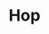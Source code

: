 ---
draft: false
title: Hop
content:
  id: hop
  name: Hop
  logo: /images/development/nocode-lowcode/hop/logo.png
  website: https://hop.apache.org/
  iframe_website: /website-iframe/development/nocode-lowcode/hop
  dashboardImage: /images/development/nocode-lowcode/hop/screenshot-1.jpeg
  short_description: Apache Hop is a data orchestration and data engineering platform that aims to facilitate all aspects of data and metadata orchestration
  description: "Apache Hop is a data orchestration and data engineering platform that aims to facilitate all aspects of data and metadata orchestration. Apache Hop lets you focus on the problem you're trying to solve without technology getting in the way."
  features:
    - title: Metadata Driven
      description: Apache Hop is entirely metadata-driven. Every object type in Hop describes how data is read, manipulated or written, or how workflows and pipelines need to be orchestrated.
    - title: Design Once, Run Anywhere
      description: Apache Hop workflows and pipelines are definitions of how data needs to be processed. Once designed, a pipeline can be executed on any supported runtime.
    - title: Visual Development
      description: Apache Hop workflows and pipelines are developed visually through an intuitive drag and drop interface.
    - title: Built-in Life Cycle Management
      description: Managing, testing, and deploying workflows and pipelines can be a daunting task.
  screenshots:
    - /images/development/nocode-lowcode/hop/screenshot-1.jpeg
    - /images/development/nocode-lowcode/hop/screenshot-2.png
---